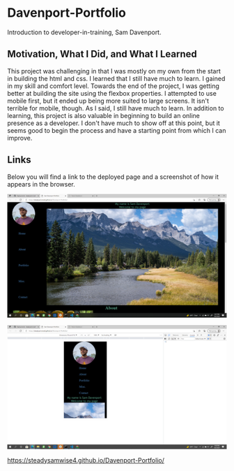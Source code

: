 # Davenport-Portfolio
Introduction to developer-in-training, Sam Davenport.

## Motivation, What I Did, and What I Learned
This project was challenging in that I was mostly on my own from the start in building the html and css. I learned that I still have much to learn. I gained in my skill and comfort level. Towards the end of the project, I was getting better at building the site using the flexbox properties. I attempted to use mobile first, but it ended up being more suited to large screens. It isn't terrible for mobile, though. As I said,  I still have much to learn. In addition to learning, this project is also valuable in beginning to build an online presence as a developer. I don't have much to show off at this point, but it seems good to begin the process and have a starting point from which I can improve.

## Links
Below you will find a link to the deployed page and a screenshot of how it appears in the browser.

![Large Screen](./assets/images/portfolio-large.png)

![Mobile Screen](./assets/images/portfolio-small.png)

https://steadysamwise4.github.io/Davenport-Portfolio/